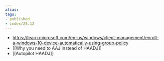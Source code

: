 ```yaml
---
alias:
tags:
- published
- index/25.12
---
```


- https://learn.microsoft.com/en-us/windows/client-management/enroll-a-windows-10-device-automatically-using-group-policy
- [[Why you need to AAJ instead of HAADJ]]
- [[Autopilot HAADJ]]
